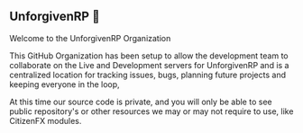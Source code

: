 ## UnforgivenRP 👋

Welcome to the UnforgivenRP Organization 

This GitHub Organization has been setup to allow the development team to collaborate on the Live and Development servers for UnforgivenRP and is a centralized location for tracking issues, bugs, planning future projects and keeping everyone in the loop,

At this time our source code is private, and you will only be able to see public repository's or other resources we may or may not require to use, like CitizenFX modules.
<!--

**Here are some ideas to get you started:**

🙋‍♀️ A short introduction - what is your organization all about?
🌈 Contribution guidelines - how can the community get involved?
👩‍💻 Useful resources - where can the community find your docs? Is there anything else the community should know?
🍿 Fun facts - what does your team eat for breakfast?
🧙 Remember, you can do mighty things with the power of [Markdown](https://docs.github.com/github/writing-on-github/getting-started-with-writing-and-formatting-on-github/basic-writing-and-formatting-syntax)
-->
